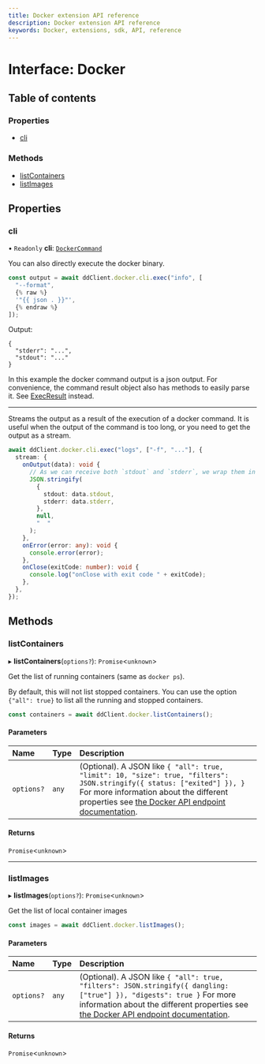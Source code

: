 ```yaml
---
title: Docker extension API reference
description: Docker extension API reference
keywords: Docker, extensions, sdk, API, reference
---
```


# Interface: Docker

## Table of contents

### Properties

- [cli](Docker.md#cli)

### Methods

- [listContainers](Docker.md#listcontainers)
- [listImages](Docker.md#listimages)

## Properties

### cli

• `Readonly` **cli**: [`DockerCommand`](DockerCommand.md)

You can also directly execute the docker binary.

```typescript
const output = await ddClient.docker.cli.exec("info", [
  "--format",
  {% raw %}
  '"{{ json . }}"',
  {% endraw %}
]);
```

Output:

```
{
  "stderr": "...",
  "stdout": "..."
}
```

In this example the docker command output is a json output.
For convenience, the command result object also has methods to easily parse it. See [ExecResult](ExecResult.md) instead.

---

Streams the output as a result of the execution of a docker command.
It is useful when the output of the command is too long, or you need to get the output as a stream.

```typescript linenums="1"
await ddClient.docker.cli.exec("logs", ["-f", "..."], {
  stream: {
    onOutput(data): void {
      // As we can receive both `stdout` and `stderr`, we wrap them in a JSON object
      JSON.stringify(
        {
          stdout: data.stdout,
          stderr: data.stderr,
        },
        null,
        "  "
      );
    },
    onError(error: any): void {
      console.error(error);
    },
    onClose(exitCode: number): void {
      console.log("onClose with exit code " + exitCode);
    },
  },
});
```

## Methods

### listContainers

▸ **listContainers**(`options?`): `Promise`<`unknown`\>

Get the list of running containers (same as `docker ps`).

By default, this will not list stopped containers.
You can use the option `{"all": true}` to list all the running and stopped containers.

```typescript
const containers = await ddClient.docker.listContainers();
```

#### Parameters

| Name       | Type  | Description                                                                                                                                                                                                                                                                                  |
| :--------- | :---- | :------------------------------------------------------------------------------------------------------------------------------------------------------------------------------------------------------------------------------------------------------------------------------------------- |
| `options?` | `any` | (Optional). A JSON like `{ "all": true, "limit": 10, "size": true, "filters": JSON.stringify({ status: ["exited"] }), }` For more information about the different properties see [the Docker API endpoint documentation](https://docs.docker.com/engine/api/v1.37/#operation/ContainerList). |

#### Returns

`Promise`<`unknown`\>

---

### listImages

▸ **listImages**(`options?`): `Promise`<`unknown`\>

Get the list of local container images

```typescript
const images = await ddClient.docker.listImages();
```

#### Parameters

| Name       | Type  | Description                                                                                                                                                                                                                                                         |
| :--------- | :---- | :------------------------------------------------------------------------------------------------------------------------------------------------------------------------------------------------------------------------------------------------------------------ |
| `options?` | `any` | (Optional). A JSON like `{ "all": true, "filters": JSON.stringify({ dangling: ["true"] }), "digests": true }` For more information about the different properties see [the Docker API endpoint documentation](https://docs.docker.com/engine/api/v1.37/#tag/Image). |

#### Returns

`Promise`<`unknown`\>
